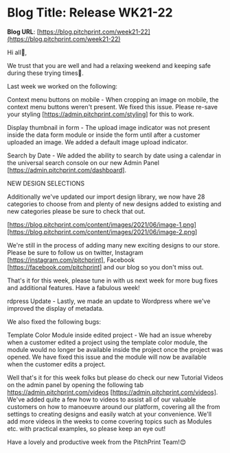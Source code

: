 # **Blog Title**: Release WK21-22

**Blog URL**: [https://blog.pitchprint.com/week21-22](https://blog.pitchprint.com/week21-22)

Hi all👋,

We trust that you are well and had a relaxing weekend and keeping safe during these trying times🙂.

Last week we worked on the following:

Context menu buttons on mobile - When cropping an image on mobile, the context menu buttons weren't present. We fixed this issue. Please
re-save your styling [https://admin.pitchprint.com/styling] for this to work.

Display thumbnail in form - The upload image indicator was not present inside the data form module or inside the form until after a customer
uploaded an image. We added a default image upload indicator.

Search by Date - We added the ability to search by date using a calendar in the universal search console on our new Admin Panel
[https://admin.pitchprint.com/dashboard].


NEW DESIGN SELECTIONS

Additionally we've updated our import design library, we now have 28 categories to choose from and plenty of new designs added to existing
and new categories please be sure to check that out.

[https://blog.pitchprint.com/content/images/2021/06/image-1.png][https://blog.pitchprint.com/content/images/2021/06/image-2.png]

We're still in the process of adding many new exciting designs to our store. Please be sure to follow us on twitter, Instagram
[https://instagram.com/pitchprint], Facebook [https://facebook.com/pitchprint] and our blog so you don't miss out.

That's it for this week, please tune in with us next week for more bug fixes and additional features. Have a fabulous week!

rdpress Update - Lastly, we made an update to Wordpress where we've improved the display of metadata.

We also fixed the following bugs:

Template Color Module inside edited project - We had an issue whereby when a customer edited a project using the template color module, the
module would no longer be available inside the project once the project was opened. We have fixed this issue and the module will now be
available when the customer edits a project.

Well that's it for this week folks but please do check our new Tutorial Videos on the admin panel by opening the following tab
https://admin.pitchprint.com/videos [https://admin.pitchprint.com/videos]. We've added quite a few how to videos to assist all of our
valuable customers on how to manoeuvre around our platform, covering all the from settings to creating designs and easily watch at your
convenience. We'll add more videos in the weeks to come covering topics such as Modules etc. with practical examples, so please keep an eye
out!

Have a lovely and productive week from the PitchPrint Team!😊

